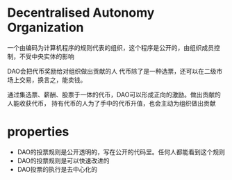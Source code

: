 # Decentralised Autonomy Organization
一个由编码为计算机程序的规则代表的组织，这个程序是公开的，由组织成员控制，不受中央实体的影响

DAO会把代币奖励给对组织做出贡献的人
代币除了是一种选票，还可以在二级市场上交易，换言之，能卖钱。

通过集选票、薪酬、股票于一体的代币，DAO可以形成正向的激励。做出贡献的人能收获代币，
持有代币的人为了手中的代币升值，也会主动为组织做出贡献

# properties
- DAO的投票规则是公开透明的，写在公开的代码里。任何人都能看到这个规则
- DAO的投票规则是可以快速改进的
- DAO投票的执行是去中心化的














